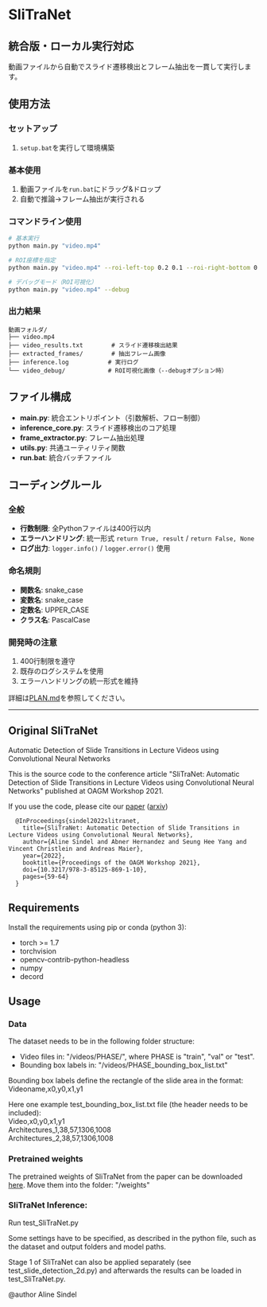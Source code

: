 # SliTraNet

## 統合版・ローカル実行対応

動画ファイルから自動でスライド遷移検出とフレーム抽出を一貫して実行します。

## 使用方法

### セットアップ
1. `setup.bat`を実行して環境構築

### 基本使用
1. 動画ファイルを`run.bat`にドラッグ&ドロップ
2. 自動で推論→フレーム抽出が実行される

### コマンドライン使用
```bash
# 基本実行
python main.py "video.mp4"

# ROI座標を指定
python main.py "video.mp4" --roi-left-top 0.2 0.1 --roi-right-bottom 0.9 0.8

# デバッグモード（ROI可視化）
python main.py "video.mp4" --debug
```

### 出力結果
```
動画フォルダ/
├── video.mp4
├── video_results.txt        # スライド遷移検出結果
├── extracted_frames/        # 抽出フレーム画像
├── inference.log           # 実行ログ
└── video_debug/            # ROI可視化画像（--debugオプション時）
```

## ファイル構成

- **main.py**: 統合エントリポイント（引数解析、フロー制御）
- **inference_core.py**: スライド遷移検出のコア処理
- **frame_extractor.py**: フレーム抽出処理
- **utils.py**: 共通ユーティリティ関数
- **run.bat**: 統合バッチファイル

## コーディングルール

### 全般
- **行数制限**: 全Pythonファイルは400行以内
- **エラーハンドリング**: 統一形式 `return True, result` / `return False, None`
- **ログ出力**: `logger.info()` / `logger.error()` 使用

### 命名規則
- **関数名**: snake_case
- **変数名**: snake_case  
- **定数名**: UPPER_CASE
- **クラス名**: PascalCase

### 開発時の注意
1. 400行制限を遵守
2. 既存のログシステムを使用
3. エラーハンドリングの統一形式を維持

詳細は[PLAN.md](PLAN.md)を参照してください。

---

## Original SliTraNet
Automatic Detection of Slide Transitions in Lecture Videos using Convolutional Neural Networks

This is the source code to the conference article "SliTraNet: Automatic Detection of Slide Transitions in Lecture Videos using Convolutional Neural Networks" published at OAGM Workshop 2021.

If you use the code, please cite our [paper](https://openlib.tugraz.at/download.php?id=621f329186973&location=browse) ([arxiv](https://arxiv.org/pdf/2202.03540.pdf))

	  @InProceedings{sindel2022slitranet,
		title={SliTraNet: Automatic Detection of Slide Transitions in Lecture Videos using Convolutional Neural Networks},
		author={Aline Sindel and Abner Hernandez and Seung Hee Yang and Vincent Christlein and Andreas Maier},
		year={2022},
		booktitle={Proceedings of the OAGM Workshop 2021},
		doi={10.3217/978-3-85125-869-1-10},
		pages={59-64}		
	  }

## Requirements

Install the requirements using pip or conda (python 3):
- torch >= 1.7
- torchvision
- opencv-contrib-python-headless
- numpy
- decord

## Usage

### Data

The dataset needs to be in the following folder structure:
- Video files in: "/videos/PHASE/", where PHASE is "train", "val" or "test".
- Bounding box labels in: "/videos/PHASE_bounding_box_list.txt"

Bounding box labels define the rectangle of the slide area in the format: Videoname,x0,y0,x1,y1

Here one example test_bounding_box_list.txt file (the header needs to be included):  
Video,x0,y0,x1,y1  
Architectures_1,38,57,1306,1008  
Architectures_2,38,57,1306,1008  


### Pretrained weights

The pretrained weights of SliTraNet from the paper can be downloaded [here](https://drive.google.com/drive/folders/1aQDVplbbpt-zgH2O1q7685AZ1hl0BsVV?usp=sharing).
Move them into the folder: "/weights"

### SliTraNet Inference: 

Run test_SliTraNet.py 

Some settings have to be specified, as described in the python file, such as the dataset and output folders and model paths.

Stage 1 of SliTraNet can also be applied separately (see test_slide_detection_2d.py) and afterwards the results can be loaded in test_SliTraNet.py.


@author Aline Sindel
